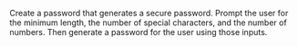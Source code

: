 Create a password that generates a secure password. Prompt the user for the minimum length, the number of special characters, and the number of numbers. Then generate a password for the user using those inputs. 